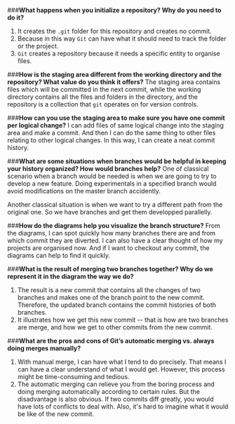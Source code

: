 ###**What happens when you initialize a repository? Why do you need to do it?**
1. It creates the `.git` folder for this repository and creates no commit.
2. Because in this way `Git` can have what it should need to track the folder or the project.
3. `Git` creates a repository because it needs a specific entity to organise files.

###**How is the staging area different from the working directory and the repository? What value do you think it offers?**
The staging area contains files which will be committed in the next commit, while the working directory contains all the files and folders in the directory, and the repository is a collection that `git` operates on for version controls.

###**How can you use the staging area to make sure you have one commit per logical change?**
I can add files of same logical change into the staging area and make a commit. And then I can do the same thing to other files relating to other logical changes. In this way, I can create a neat commit history. 

###**What are some situations when branches would be helpful in keeping your history organized? How would branches help?**
One of classical scenario when a branch would be needed is when we are going to try to develop a new feature. Doing experimentals in a specified branch would avoid modifications on the master branch accidently.

Another classical situation is when we want to try a different path from the original one. So we have branches and get them developped parallelly.

###**How do the diagrams help you visualize the branch structure?**
From the diagrams, I can spot quickly how many branches there are and from which commit they are diverted. I can also have a clear thought of how my projects are organised now. And if I want to checkout any commit, the diagrams can help to find it quickly. 

###**What is the result of merging two branches together? Why do we represent it in the diagram the way we do?**
1. The result is a new commit that contains all the changes of two branches and makes one of the branch point to the new commit. Therefore, the updated branch contains the commit histories of both branches. 
2. It illustrates how we get this new commit -- that is how are two branches are merge, and how we get to other commits from the new commit.


###**What are the pros and cons of Git’s automatic merging vs. always doing merges manually?**
1. With manual merge, I can have what I tend to do precisely. That means I can have a clear understand of what I would get. However, this process might be time-consuming and tedious.
2. The automatic merging can relieve you from the boring process and doing merging automatically according to certain rules. But the disadvantage is also obvious. If two commits diff greatly, you would have lots of conflicts to deal with. Also, it's hard to imagine what it would be like of the new commit.
